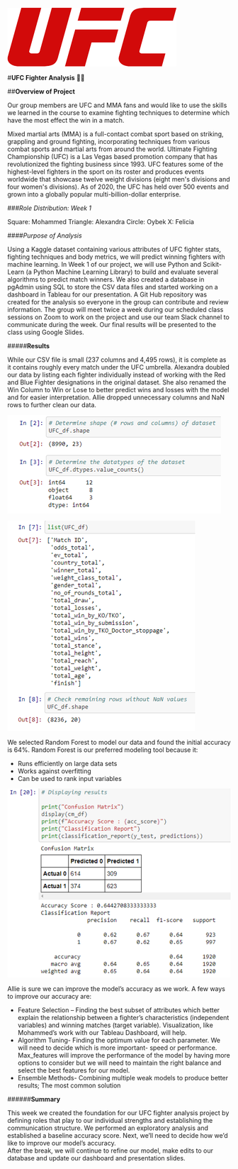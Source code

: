 ![UFC Logo](https://github.com/mhossain615/UFC-/blob/Felicia_Branch/Resources/UFC%20Logo.png)

#**UFC Fighter Analysis** :men_wrestling:

##**Overview of Project**

Our group members are UFC and MMA fans and would like to use the skills we learned in the course to examine fighting techniques to determine which have the most effect the win in a match. 


Mixed martial arts (MMA) is a full-contact combat sport based on striking, grappling and ground fighting, incorporating techniques from various combat sports and martial arts from around the world. Ultimate Fighting Championship (UFC) is a Las Vegas based promotion company that has revolutionized the fighting business since 1993. UFC features some of the highest-level fighters in the sport on its roster and produces events worldwide that showcase twelve weight divisions (eight men's divisions and four women's divisions).  As of 2020, the UFC has held over 500 events and grown into a globally popular multi-billion-dollar enterprise.

###*Role Distribution: Week 1*

Square: Mohammed
Triangle: Alexandra
Circle: Oybek
X: Felicia 

####*Purpose of Analysis*

Using a Kaggle dataset containing various attributes of UFC fighter stats, fighting techniques and body metrics, we will predict winning fighters with machine learning. In Week 1 of our project, we will use Python and Scikit-Learn (a Python Machine Learning Library) to build and evaluate several algorithms to predict match winners. 
We also created a database in pgAdmin using SQL to store the CSV data files and started working on a dashboard in Tableau for our presentation. 
A Git Hub repository was created for the analysis so everyone in the group can contribute and review information.  The group will meet twice a week during our scheduled class sessions on Zoom to work on the project and use our team Slack channel to communicate during the week. Our final results will be presented to the class using Google Slides. 

#####**Results**

While our CSV file is small (237 columns and 4,495 rows), it is complete as it contains roughly every match under the UFC umbrella.  Alexandra doubled our data by listing each fighter individually instead of working with the Red and Blue Fighter designations in the original dataset. She also renamed the Win Column to Win or Lose to better predict wins and losses with the model and for easier interpretation. Allie dropped unnecessary columns and NaN rows to further clean our data. 

![Updated Data Shape and Types]( https://github.com/mhossain615/UFC-/blob/Felicia_Branch/Resources/Updated%20Data%20Shape%20and%20Types.png)

![Updated Dataframe List](https://github.com/mhossain615/UFC-/blob/Felicia_Branch/Resources/Updated%20DF%20List.png) 

We selected Random Forest to model our data and found the initial accuracy is 64%. Random Forest is our preferred modeling tool because it:
 * Runs efficiently on large data sets
 * Works against overfitting 
 * Can be used to rank input variables 
 
![12.20 Accuracy Score](https://github.com/mhossain615/UFC-/blob/Felicia_Branch/Resources/12.20%20Accuracy%20Score.png)

Allie is sure we can improve the model’s accuracy as we work. A few ways to improve our accuracy are:

* Feature Selection – Finding the best subset of attributes which better explain the relationship between a fighter’s characteristics (independent variables) and winning matches (target variable). Visualization, like Mohammed’s work with our Tableau Dashboard, will help.  
* Algorithm Tuning- Finding the optimum value for each parameter. We will need to decide which is more important- speed or performance. Max_features will improve the performance of the model by having more options to consider but we will need to maintain the right balance and select the best features for our model. 
* Ensemble Methods- Combining multiple weak models to produce better results; The most common solution

######**Summary**

This week we created the foundation for our UFC fighter analysis project by defining roles that play to our individual strengths and establishing the communication structure. We performed an exploratory analysis and established a baseline accuracy score. Next, we’ll need to decide how we’d like to improve our model’s accuracy.  
After the break, we will continue to refine our model, make edits to our database and update our dashboard and presentation slides. 
